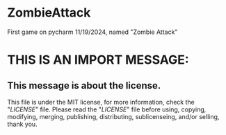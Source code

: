 # ZombieAttack
First game on pycharm 11/19/2024, named "Zombie Attack"

# THIS IS AN IMPORT MESSAGE:
## This message is about the license.
This file is under the MIT license, for more information, check the "*LICENSE*" file.
Please read the "*LICENSE*" file before using, copying, modifying, merging, publishing, distributing, sublicenseing, and/or selling, thank you.
